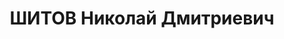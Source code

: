 ---
title: ШИТОВ Николай Дмитриевич
description: '1892 г.р., русский, член ВКП(б) с 1917, полковник, нач. НИ полигона
  стр. вооружения РККА.

  Арестован 27.06.1937.

  ВКВС - 28.11.1937, ВМН. Расстрелян 28.11.1937, Москва'
---